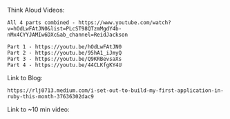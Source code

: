 
Think Aloud Videos:

    All 4 parts combined - https://www.youtube.com/watch?v=hOdLwFAtJN0&list=PLcST98QTzmMgdY4b-nMx4CYYJAMIw6DXc&ab_channel=ReidJackson

    Part 1 - https://youtu.be/hOdLwFAtJN0
    Part 2 - https://youtu.be/95hA1_iJmyQ
    Part 3 - https://youtu.be/Q9KRBevsaXs
    Part 4 - https://youtu.be/44CLKfgKY4U


Link to Blog:

    https://rlj0713.medium.com/i-set-out-to-build-my-first-application-in-ruby-this-month-37636302dac9


Link to ~10 min video:
    